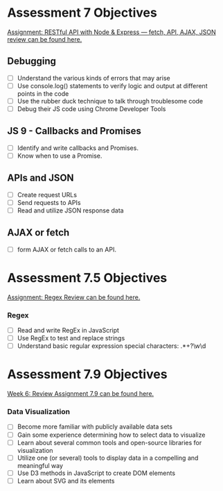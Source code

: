 # Assessment 7 Objectives

[Assignment: RESTful API with Node & Express — fetch, API, AJAX, JSON review can be found here.](../projects/rest-api-project.md)

## Debugging

- [ ] Understand the various kinds of errors that may arise
- [ ] Use console.log() statements to verify logic and output at different points in the code
- [ ] Use the rubber duck technique to talk through troublesome code
- [ ] Debug their JS code using Chrome Developer Tools

## JS 9 - Callbacks and Promises

- [ ] Identify and write callbacks and Promises.
- [ ] Know when to use a Promise.

## APIs and JSON

- [ ] Create request URLs
- [ ] Send requests to APIs
- [ ] Read and utilize JSON response data

## AJAX or fetch

- [ ] form AJAX or fetch calls to an API.

# Assessment 7.5 Objectives

[Assignment: Regex Review can be found here.](../javascript/javascript-8-regex.md)

### Regex

- [ ] Read and write RegEx in JavaScript
- [ ] Use RegEx to test and replace strings
- [ ] Understand basic regular expression special characters: .\*+?\w\d

# Assessment 7.9 Objectives

[Week 6: Review Assignment 7.9 can be found here.](../data-visualization/data-viz-assessment.md)

### Data Visualization

- [ ] Become more familiar with publicly available data sets
- [ ] Gain some experience determining how to select data to visualize
- [ ] Learn about several common tools and open-source libraries for visualization
- [ ] Utilize one (or several) tools to display data in a compelling and meaningful way
- [ ] Use D3 methods in JavaScript to create DOM elements
- [ ] Learn about SVG and its elements
